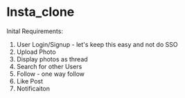 # Insta_clone

Inital Requirements: 
1. User Login/Signup - let's keep this easy and not do SSO
2. Upload Photo
3. Display photos as thread
4. Search for other Users
5. Follow - one way follow
6. Like Post
7. Notificaiton

